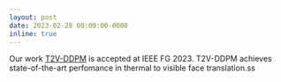 ```yaml
---
layout: post
date: 2023-02-28 00:00:00-0000
inline: true
---
```


Our work <a href="https://ieeexplore.ieee.org/abstract/document/10042661">T2V-DDPM</a> is accepted at IEEE FG 2023. T2V-DDPM achieves state-of-the-art perfomance in thermal to visible face translation.ss